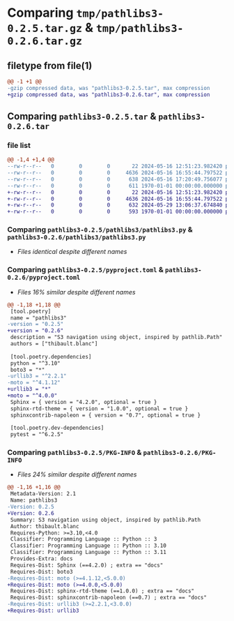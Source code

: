 # Comparing `tmp/pathlibs3-0.2.5.tar.gz` & `tmp/pathlibs3-0.2.6.tar.gz`

## filetype from file(1)

```diff
@@ -1 +1 @@
-gzip compressed data, was "pathlibs3-0.2.5.tar", max compression
+gzip compressed data, was "pathlibs3-0.2.6.tar", max compression
```

## Comparing `pathlibs3-0.2.5.tar` & `pathlibs3-0.2.6.tar`

### file list

```diff
@@ -1,4 +1,4 @@
--rw-r--r--   0        0        0       22 2024-05-16 12:51:23.982420 pathlibs3-0.2.5/pathlibs3/__init__.py
--rw-r--r--   0        0        0     4636 2024-05-16 16:55:44.797522 pathlibs3-0.2.5/pathlibs3/pathlibs3.py
--rw-r--r--   0        0        0      638 2024-05-16 17:20:49.756077 pathlibs3-0.2.5/pyproject.toml
--rw-r--r--   0        0        0      611 1970-01-01 00:00:00.000000 pathlibs3-0.2.5/PKG-INFO
+-rw-r--r--   0        0        0       22 2024-05-16 12:51:23.982420 pathlibs3-0.2.6/pathlibs3/__init__.py
+-rw-r--r--   0        0        0     4636 2024-05-16 16:55:44.797522 pathlibs3-0.2.6/pathlibs3/pathlibs3.py
+-rw-r--r--   0        0        0      632 2024-05-29 13:06:37.674840 pathlibs3-0.2.6/pyproject.toml
+-rw-r--r--   0        0        0      593 1970-01-01 00:00:00.000000 pathlibs3-0.2.6/PKG-INFO
```

### Comparing `pathlibs3-0.2.5/pathlibs3/pathlibs3.py` & `pathlibs3-0.2.6/pathlibs3/pathlibs3.py`

 * *Files identical despite different names*

### Comparing `pathlibs3-0.2.5/pyproject.toml` & `pathlibs3-0.2.6/pyproject.toml`

 * *Files 16% similar despite different names*

```diff
@@ -1,18 +1,18 @@
 [tool.poetry]
 name = "pathlibs3"
-version = "0.2.5"
+version = "0.2.6"
 description = "S3 navigation using object, inspired by pathlib.Path"
 authors = ["thibault.blanc"]
 
 [tool.poetry.dependencies]
 python = "^3.10"
 boto3 = "*"
-urllib3 = "^2.2.1"
-moto = "^4.1.12"
+urllib3 = "*"
+moto = "^4.0.0"
 Sphinx = { version = "4.2.0", optional = true }
 sphinx-rtd-theme = { version = "1.0.0", optional = true }
 sphinxcontrib-napoleon = { version = "0.7", optional = true }
 
 [tool.poetry.dev-dependencies]
 pytest = "^6.2.5"
```

### Comparing `pathlibs3-0.2.5/PKG-INFO` & `pathlibs3-0.2.6/PKG-INFO`

 * *Files 24% similar despite different names*

```diff
@@ -1,16 +1,16 @@
 Metadata-Version: 2.1
 Name: pathlibs3
-Version: 0.2.5
+Version: 0.2.6
 Summary: S3 navigation using object, inspired by pathlib.Path
 Author: thibault.blanc
 Requires-Python: >=3.10,<4.0
 Classifier: Programming Language :: Python :: 3
 Classifier: Programming Language :: Python :: 3.10
 Classifier: Programming Language :: Python :: 3.11
 Provides-Extra: docs
 Requires-Dist: Sphinx (==4.2.0) ; extra == "docs"
 Requires-Dist: boto3
-Requires-Dist: moto (>=4.1.12,<5.0.0)
+Requires-Dist: moto (>=4.0.0,<5.0.0)
 Requires-Dist: sphinx-rtd-theme (==1.0.0) ; extra == "docs"
 Requires-Dist: sphinxcontrib-napoleon (==0.7) ; extra == "docs"
-Requires-Dist: urllib3 (>=2.2.1,<3.0.0)
+Requires-Dist: urllib3
```

